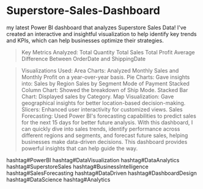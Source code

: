# Superstore-Sales-Dashboard
my latest Power BI dashboard that analyzes Superstore Sales Data! I've created an interactive and insightful visualization to help identify key trends and KPIs, which can help businesses optimize their strategies.

> Key Metrics Analyzed:
Total Quantity
Total Sales
Total Profit
Average Difference Between OrderDate and ShippingDate

> Visualizations Used:
Area Charts: Analyzed Monthly Sales and Monthly Profit on a year-over-year basis.
Pie Charts: Gave insights into:
Sales by Region
Sales by Segment
Mode of Payment
Stacked Column Chart: Showed the breakdown of Ship Mode.
Stacked Bar Chart: Displayed sales by Category.
Map Visualization: Gave geographical insights for better location-based decision-making.
Slicers: Enhanced user interactivity for customized views.
Sales Forecasting: Used Power BI's forecasting capabilities to predict sales for the next 15 days for better future analysis.
>With this dashboard, I can quickly dive into sales trends, identify performance across different regions and segments, and forecast future sales, helping businesses make data-driven decisions.
 This dashboard provides powerful insights that can help guide the way.

hashtag#PowerBI hashtag#DataVisualization hashtag#DataAnalytics hashtag#SuperstoreSales hashtag#BusinessIntelligence hashtag#SalesForecasting hashtag#DataDriven hashtag#DashboardDesign hashtag#DataScience hashtag#Analytics

